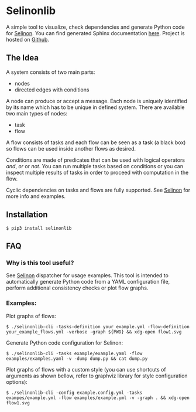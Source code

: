 # Selinonlib

A simple tool to visualize, check dependencies and generate Python code for [Selinon](https://github.com/fridex/selinon). You can find generated Sphinx documentation [here](https://fridex.github.io/selinonlib). Project is hosted on [Github](https://github.com/fridex/selinon).

## The Idea

A system consists of two main parts:
  * nodes
  * directed edges with conditions
  
A node can produce or accept a message. Each node is uniquely identified by its name which has to be unique in defined system. There are available two main types of nodes:
  * task
  * flow
  
A flow consists of tasks and each flow can be seen as a task (a black box) so flows can be used inside another flows as desired.

Conditions are made of predicates that can be used with logical operators *and*, *or* or *not*. You can run multiple tasks based on conditions or you can inspect multiple results of tasks in order to proceed with computation in the flow.

Cyclic dependencies on tasks and flows are fully supported. See [Selinon](https://github.com/fridex/selinon) for more info and examples.

## Installation

```
$ pip3 install selinonlib
```

## FAQ

### Why is this tool useful?

See [Selinon](https://github.com/fridex/selinon) dispatcher for usage examples. This tool is intended to automatically generate Python code from a YAML configuration file, perform additional consistency checks or plot flow graphs.

### Examples:

Plot graphs of flows:
```
$ ./selinonlib-cli -tasks-definition your_example.yml -flow-definition your_example_flows.yml -verbose -graph ${PWD} && xdg-open flow1.svg
```

Generate Python code configuration for Selinon:
```
$ ./selinonlib-cli -tasks example/example.yaml -flow examples/examples.yaml -v -dump dump.py && cat dump.py
```

Plot graphs of flows with a custom style (you can use shortcuts of arguments as shown bellow, refer to graphviz library for style configuration options):
```
$ ./selinonlib-cli -config example.config.yml -tasks exampes/example.yml -flow examples/example.yml -v -graph . && xdg-open flow1.svg
```
